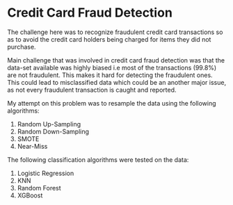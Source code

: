 # Credit Card Fraud Detection
The challenge here was to recognize fraudulent credit card transactions so as to avoid the credit card holders being charged for items they did not purchase.

Main challenge that was involved in credit card fraud detection was that the data-set available was highly biased i.e most of the transactions (99.8%) are not fraudulent. This makes it hard for detecting the fraudulent ones. This could lead to misclassified data which could be an another major issue, as not every fraudulent transaction is caught and reported.

My attempt on this problem was to resample the data using the following algorithms:
1. Random Up-Sampling
2. Random Down-Sampling
3. SMOTE
4. Near-Miss

The following classification algorithms were tested on the data:
1. Logistic Regression
2. KNN
3. Random Forest
4. XGBoost

